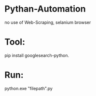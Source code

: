 # Pythan-Automation
no use of Web-Scraping, selanium browser

# Tool:
pip install googlesearch-python.

# Run:
python.exe "filepath".py 
